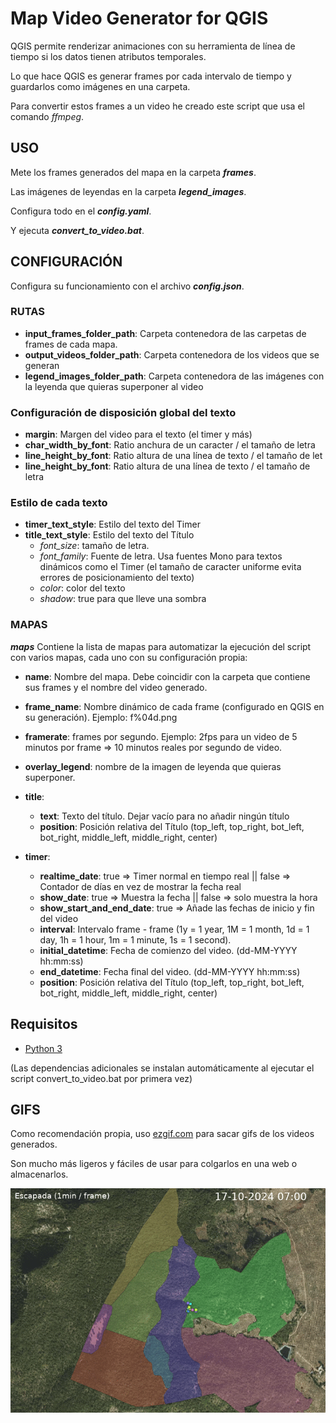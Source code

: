 # Map Video Generator for QGIS

QGIS permite renderizar animaciones con su herramienta de línea de tiempo si los datos tienen atributos temporales.

Lo que hace QGIS es generar frames por cada intervalo de tiempo y guardarlos como imágenes en una carpeta.

Para convertir estos frames a un video he creado este script que usa el comando _ffmpeg_.

## USO

Mete los frames generados del mapa en la carpeta **_frames_**.

Las imágenes de leyendas en la carpeta **_legend_images_**.

Configura todo en el **_config.yaml_**.

Y ejecuta **_convert_to_video.bat_**.

## CONFIGURACIÓN

Configura su funcionamiento con el archivo **_config.json_**.

### RUTAS

- **input_frames_folder_path**: Carpeta contenedora de las carpetas de frames de cada mapa.
- **output_videos_folder_path**: Carpeta contenedora de los videos que se generan
- **legend_images_folder_path**: Carpeta contenedora de las imágenes con la leyenda que quieras superponer al video

### Configuración de disposición global del texto

- **margin**: Margen del video para el texto (el timer y más)
- **char_width_by_font**: Ratio anchura de un caracter / el tamaño de letra
- **line_height_by_font**: Ratio altura de una línea de texto / el tamaño de let
- **line_height_by_font**: Ratio altura de una línea de texto / el tamaño de letra

### Estilo de cada texto

- **timer_text_style**: Estilo del texto del Timer
- **title_text_style**: Estilo del texto del Título
  - _font_size_: tamaño de letra.
  - _font_family_: Fuente de letra. Usa fuentes Mono para textos dinámicos como el Timer (el tamaño de caracter uniforme evita errores de posicionamiento del texto)
  - _color_: color del texto
  - _shadow_: true para que lleve una sombra

### MAPAS

_**maps**_ Contiene la lista de mapas para automatizar la ejecución del script con varios mapas, cada uno con su configuración propia:

- **name**: Nombre del mapa. Debe coincidir con la carpeta que contiene sus frames y el nombre del video generado.
- **frame_name**: Nombre dinámico de cada frame (configurado en QGIS en su generación). Ejemplo: f%04d.png
- **framerate**: frames por segundo. Ejemplo: 2fps para un video de 5 minutos por frame => 10 minutos reales por segundo de video.

- **overlay_legend**: nombre de la imagen de leyenda que quieras superponer.

- **title**:
  - **text**: Texto del título. Dejar vacío para no añadir ningún título
  - **position**: Posición relativa del Título (top_left, top_right, bot_left, bot_right, middle_left, middle_right, center)

- **timer**:
  - **realtime_date**: true => Timer normal en tiempo real || false => Contador de días en vez de mostrar la fecha real
  - **show_date**: true => Muestra la fecha || false => solo muestra la hora
  - **show_start_and_end_date**: true => Añade las fechas de inicio y fin del video
  - **interval**: Intervalo frame - frame (1y = 1 year, 1M = 1 month, 1d = 1 day, 1h = 1 hour, 1m = 1 minute, 1s = 1 second).
  - **initial_datetime**: Fecha de comienzo del video. (dd-MM-YYYY hh:mm:ss)
  - **end_datetime**: Fecha final del video. (dd-MM-YYYY hh:mm:ss)
  - **position**: Posición relativa del Título (top_left, top_right, bot_left, bot_right, middle_left, middle_right, center)

## Requisitos

- [Python 3](https://www.python.org/downloads/)

(Las dependencias adicionales se instalan automáticamente al ejecutar el script convert_to_video.bat por primera vez)

## GIFS

Como recomendación propia, uso [ezgif.com](https://ezgif.com/video-to-gif) para sacar gifs de los videos generados.

Son mucho más ligeros y fáciles de usar para colgarlos en una web o almacenarlos.

![gif](./docs/gif_demo.gif)
